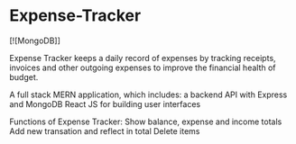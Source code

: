 # Expense-Tracker
[![MongoDB]]

Expense Tracker keeps a daily record of expenses by tracking receipts, invoices and other outgoing expenses to improve the financial health of budget.

A full stack MERN application, which includes:
a backend API with Express and MongoDB
React JS for building user interfaces

Functions of Expense Tracker:
Show balance, expense and income totals
Add new transation and reflect in total
Delete items
